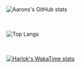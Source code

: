 ![Aarons's GitHub stats](https://github-readme-stats.vercel.app/api?username=Aaron-Ochieng&theme=dark&show_icons=true)<br><br><br>

![Top Langs](https://github-readme-stats.vercel.app/api/top-langs/?username=Aaron-Ochieng&layout=compact)<br><br><br>


[![Harlok's WakaTime stats](https://github-readme-stats.vercel.app/api/wakatime?username=ochiengaoron@outlook.com)](https://github.com/anuraghazra/github-readme-stats)